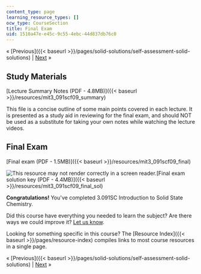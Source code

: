 ```yaml
---
content_type: page
learning_resource_types: []
ocw_type: CourseSection
title: Final Exam
uid: 1510a47e-e45c-9c55-4ebc-44d837db76c0
---
```


« [Previous]({{< baseurl >}}/pages/solid-solutions/self-assessment-solid-solutions) | [Next](./courses/materials-science-and-engineering/3-091sc-introduction-to-solid-state-chemistry-fall-2010/resource-index) »

Study Materials
---------------

[Lecture Summary Notes (PDF - 4.8MB)]({{< baseurl >}}/resources/mit3_091scf09_summary)

This file is a concise outline of some main points covered in each lecture. It is presented as a study aid in reviewing for the final exam, and should NOT be used as a substitute for taking your own notes while watching the lecture videos.

Final Exam
----------

[Final exam (PDF - 1.5MB)]({{< baseurl >}}/resources/mit3_091scf09_final)

![This resource may not render correctly in a screen reader.](/images/inacessible.gif)[Final exam solution key (PDF - 4.4MB)]({{< baseurl >}}/resources/mit3_091scf09_final_sol)

**Congratulations!** You've completed 3.091SC Introduction to Solid State Chemistry.

Did this course have everything you needed to learn the subject? Are there ways we could improve it? [Let us know](/about/contactus?Referer=OCWScholar).

Looking for something specific in this course? The [Resource Index]({{< baseurl >}}/pages/resource-index) compiles links to most course resources in a single page.

« [Previous]({{< baseurl >}}/pages/solid-solutions/self-assessment-solid-solutions) | [Next](./courses/materials-science-and-engineering/3-091sc-introduction-to-solid-state-chemistry-fall-2010/resource-index) »
